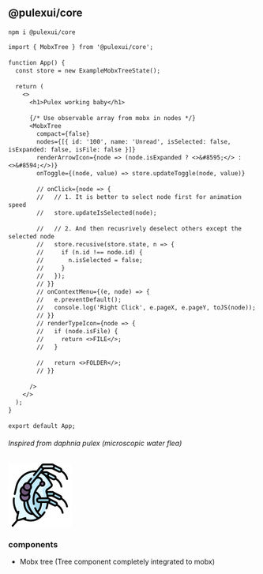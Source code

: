 ## @pulexui/core

```
npm i @pulexui/core
```

```tsx
import { MobxTree } from '@pulexui/core';

function App() {
  const store = new ExampleMobxTreeState();
  
  return (
    <>
      <h1>Pulex working baby</h1>

      {/* Use observable array from mobx in nodes */}
      <MobxTree
        compact={false}
        nodes={[{ id: '100', name: 'Unread', isSelected: false, isExpanded: false, isFile: false }]}
        renderArrowIcon={node => (node.isExpanded ? <>&#8595;</> : <>&#8594;</>)}
        onToggle={(node, value) => store.updateToggle(node, value)}

        // onClick={node => {
        //   // 1. It is better to select node first for animation speed
        //   store.updateIsSelected(node);

        //   // 2. And then recusrively deselect others except the selected node
        //   store.recusive(store.state, n => {
        //     if (n.id !== node.id) {
        //       n.isSelected = false;
        //     }
        //   });
        // }}
        // onContextMenu={(e, node) => {
        //   e.preventDefault();
        //   console.log('Right Click', e.pageX, e.pageY, toJS(node));
        // }}
        // renderTypeIcon={node => {
        //   if (node.isFile) {
        //     return <>FILE</>;
        //   }

        //   return <>FOLDER</>;
        // }}
        
      />
    </>
  );
}

export default App;

```


###### Inspired from daphnia pulex (microscopic water flea)
![ImageAlt](https://github.com/WildStack/pulex/blob/master/readme/logo.png?raw=true)

### components
* Mobx tree (Tree component completely integrated to mobx)
